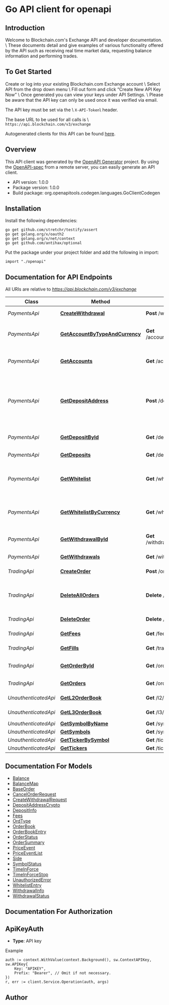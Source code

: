 # Go API client for openapi

## Introduction
Welcome to Blockchain.com's Exchange API and developer documentation. \\
These documents detail and give examples of various functionality offered by the API such as receiving real time market data, requesting balance information and performing trades.
## To Get Started
Create or log into your existing Blockchain.com Exchange account \\
Select API from the drop down menu \\
Fill out form and click “Create New API Key Now” \\
Once generated you can view your keys under API Settings. \\
Please be aware that the API key can only be used once it was verified via email.

The API key must be set via the \\
`X-API-Token`\\
header.

The base URL to be used for all calls is \\
`https://api.blockchain.com/v3/exchange`

Autogenerated clients for this API can be found [here](https://github.com/blockchain/lib-exchange-client).


## Overview
This API client was generated by the [OpenAPI Generator](https://openapi-generator.tech) project.  By using the [OpenAPI-spec](https://www.openapis.org/) from a remote server, you can easily generate an API client.

- API version: 1.0.0
- Package version: 1.0.0
- Build package: org.openapitools.codegen.languages.GoClientCodegen

## Installation

Install the following dependencies:

```shell
go get github.com/stretchr/testify/assert
go get golang.org/x/oauth2
go get golang.org/x/net/context
go get github.com/antihax/optional
```

Put the package under your project folder and add the following in import:

```golang
import "./openapi"
```

## Documentation for API Endpoints

All URIs are relative to *https://api.blockchain.com/v3/exchange*

Class | Method | HTTP request | Description
------------ | ------------- | ------------- | -------------
*PaymentsApi* | [**CreateWithdrawal**](docs/PaymentsApi.md#createwithdrawal) | **Post** /withdrawals | Request a withdrawal
*PaymentsApi* | [**GetAccountByTypeAndCurrency**](docs/PaymentsApi.md#getaccountbytypeandcurrency) | **Get** /accounts/{account}/{currency} | Receive current account balances
*PaymentsApi* | [**GetAccounts**](docs/PaymentsApi.md#getaccounts) | **Get** /accounts | Receive current account balances
*PaymentsApi* | [**GetDepositAddress**](docs/PaymentsApi.md#getdepositaddress) | **Post** /deposits/{currency} | Get a deposit address. Currently only crypto currencies are supported
*PaymentsApi* | [**GetDepositById**](docs/PaymentsApi.md#getdepositbyid) | **Get** /deposits/{depositId} | Get status about a deposit
*PaymentsApi* | [**GetDeposits**](docs/PaymentsApi.md#getdeposits) | **Get** /deposits | Get a list of deposits
*PaymentsApi* | [**GetWhitelist**](docs/PaymentsApi.md#getwhitelist) | **Get** /whitelist | Get a list of all whitelisted withdrawal accounts
*PaymentsApi* | [**GetWhitelistByCurrency**](docs/PaymentsApi.md#getwhitelistbycurrency) | **Get** /whitelist/{currency} | Get a list of all whitelisted withdrawal accounts
*PaymentsApi* | [**GetWithdrawalById**](docs/PaymentsApi.md#getwithdrawalbyid) | **Get** /withdrawals/{withdrawalId} | Get status about a withdrawal
*PaymentsApi* | [**GetWithdrawals**](docs/PaymentsApi.md#getwithdrawals) | **Get** /withdrawals | Get a list of withdrawals
*TradingApi* | [**CreateOrder**](docs/TradingApi.md#createorder) | **Post** /orders | Add an order
*TradingApi* | [**DeleteAllOrders**](docs/TradingApi.md#deleteallorders) | **Delete** /orders | Delete all open orders (of a symbol, if specified)
*TradingApi* | [**DeleteOrder**](docs/TradingApi.md#deleteorder) | **Delete** /orders/{orderId} | Cancel a trade
*TradingApi* | [**GetFees**](docs/TradingApi.md#getfees) | **Get** /fees | Get current fee level
*TradingApi* | [**GetFills**](docs/TradingApi.md#getfills) | **Get** /trades | Get a list of filled orders
*TradingApi* | [**GetOrderById**](docs/TradingApi.md#getorderbyid) | **Get** /orders/{orderId} | Get a specific order
*TradingApi* | [**GetOrders**](docs/TradingApi.md#getorders) | **Get** /orders | Get a list orders
*UnauthenticatedApi* | [**GetL2OrderBook**](docs/UnauthenticatedApi.md#getl2orderbook) | **Get** /l2/{symbol} | L2 Order Book
*UnauthenticatedApi* | [**GetL3OrderBook**](docs/UnauthenticatedApi.md#getl3orderbook) | **Get** /l3/{symbol} | L3 Order Book
*UnauthenticatedApi* | [**GetSymbolByName**](docs/UnauthenticatedApi.md#getsymbolbyname) | **Get** /symbols/{symbol} | Symbols
*UnauthenticatedApi* | [**GetSymbols**](docs/UnauthenticatedApi.md#getsymbols) | **Get** /symbols | Symbols
*UnauthenticatedApi* | [**GetTickerBySymbol**](docs/UnauthenticatedApi.md#gettickerbysymbol) | **Get** /tickers/{symbol} | Price
*UnauthenticatedApi* | [**GetTickers**](docs/UnauthenticatedApi.md#gettickers) | **Get** /tickers | Price


## Documentation For Models

 - [Balance](docs/Balance.md)
 - [BalanceMap](docs/BalanceMap.md)
 - [BaseOrder](docs/BaseOrder.md)
 - [CancelOrderRequest](docs/CancelOrderRequest.md)
 - [CreateWithdrawalRequest](docs/CreateWithdrawalRequest.md)
 - [DepositAddressCrypto](docs/DepositAddressCrypto.md)
 - [DepositInfo](docs/DepositInfo.md)
 - [Fees](docs/Fees.md)
 - [OrdType](docs/OrdType.md)
 - [OrderBook](docs/OrderBook.md)
 - [OrderBookEntry](docs/OrderBookEntry.md)
 - [OrderStatus](docs/OrderStatus.md)
 - [OrderSummary](docs/OrderSummary.md)
 - [PriceEvent](docs/PriceEvent.md)
 - [PriceEventList](docs/PriceEventList.md)
 - [Side](docs/Side.md)
 - [SymbolStatus](docs/SymbolStatus.md)
 - [TimeInForce](docs/TimeInForce.md)
 - [TimeInForceStop](docs/TimeInForceStop.md)
 - [UnauthorizedError](docs/UnauthorizedError.md)
 - [WhitelistEntry](docs/WhitelistEntry.md)
 - [WithdrawalInfo](docs/WithdrawalInfo.md)
 - [WithdrawalStatus](docs/WithdrawalStatus.md)


## Documentation For Authorization



## ApiKeyAuth

- **Type**: API key

Example

```golang
auth := context.WithValue(context.Background(), sw.ContextAPIKey, sw.APIKey{
    Key: "APIKEY",
    Prefix: "Bearer", // Omit if not necessary.
})
r, err := client.Service.Operation(auth, args)
```



## Author



